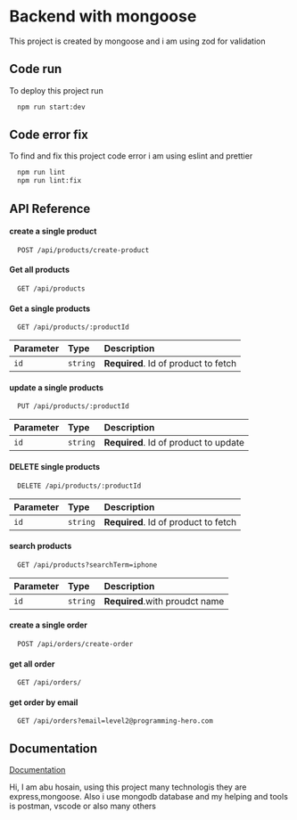 
# Backend with mongoose 

This project is created by mongoose and i am using zod for validation


## Code run

To deploy this project run

```bash
  npm run start:dev
```

## Code error fix

To find and fix this project code error i am using eslint and prettier

```bash
  npm run lint
  npm run lint:fix
```
## API Reference

#### create a single product

```http
  POST /api/products/create-product
```

#### Get all products

```http
  GET /api/products
```

#### Get  a single products

```http
  GET /api/products/:productId
```

| Parameter | Type     | Description                       |
| :-------- | :------- | :-------------------------------- |
| `id`      | `string` | **Required**. Id of product to fetch |

#### update a single products

```http
  PUT /api/products/:productId
```

| Parameter | Type     | Description                       |
| :-------- | :------- | :-------------------------------- |
| `id`      | `string` | **Required**. Id of product to update |

#### DELETE single products

```http
  DELETE /api/products/:productId
```

| Parameter | Type     | Description                       |
| :-------- | :------- | :-------------------------------- |
| `id`      | `string` | **Required**. Id of product to fetch |



#### search products

```http
  GET /api/products?searchTerm=iphone
```

| Parameter | Type     | Description                       |
| :-------- | :------- | :-------------------------------- |
| `id`      | `string` | **Required**.with proudct name|

 

#### create a single order

```http
  POST /api/orders/create-order
```
#### get all  order

```http
  GET /api/orders/
```

#### get  order by email

```http
  GET /api/orders?email=level2@programming-hero.com
```


## Documentation

[Documentation](https://linktodocumentation)

Hi, 
    I am abu hosain, using this project many technologis they are express,mongoose.
    Also i use mongodb database and my helping and tools is postman, vscode or also many others
    